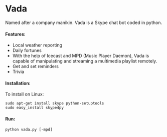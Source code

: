 Vada
=======

Named after a company manikin. Vada is a Skype chat bot coded in python. 


<h4>Features:</h4>

<ul>
	<li>Local weather reporting</li>
	<li>Daily fortunes</li>
	<li>With the help of Icecast and MPD (Music Player Daemon), Vada is capable of manipulating and streaming a multimedia playlist remotely.</li>
	<li>Get and set reminders</li>
	<li>Trivia</li>
</ul>
<h4>Installation:</h4>

To install on Linux:<br/>
```
sudo apt-get install skype python-setuptools
sudo easy_install skype4py
```

<h4>Run:</h4>

```
python vada.py [-mpd]
```
